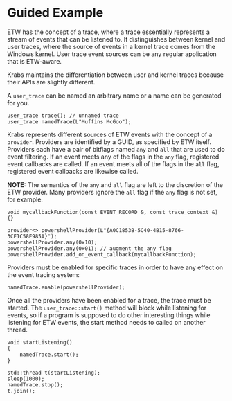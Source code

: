 Guided Example
==============

ETW has the concept of a trace, where a trace essentially represents a stream of events that can be listened to. It distinguishes between kernel and user traces, where the source of events in a kernel trace comes from the Windows kernel. User trace event sources can be any regular application that is ETW-aware.

Krabs maintains the differentiation between user and kernel traces because their APIs are slightly different.

A `user_trace` can be named an arbitrary name or a name can be generated for you.

    user_trace trace(); // unnamed trace
    user_trace namedTrace(L"Muffins McGoo");

Krabs represents different sources of ETW events with the concept of a `provider`. Providers are identified by a GUID, as specified by ETW itself. Providers each have a pair of bitflags named `any` and `all` that are used to do event filtering. If an event meets any of the flags in the `any` flag, registered event callbacks are called. If an event meets all of the flags in the `all` flag, registered event callbacks are likewise called.

**NOTE:** The semantics of the `any` and `all` flag are left to the discretion of the ETW provider. Many providers ignore the `all` flag if the `any` flag is not set, for example.

    void mycallbackFunction(const EVENT_RECORD &, const trace_context &)
    {}

    provider<> powershellProvider(L"{A0C1853B-5C40-4B15-8766-3CF1C58F985A}");
    powershellProvider.any(0x10);
    powershellProvider.any(0x01); // augment the any flag
    powershellProvider.add_on_event_callback(mycallbackFunction);

Providers must be enabled for specific traces in order to have any effect on the event tracing system:

    namedTrace.enable(powershellProvider);

Once all the providers have been enabled for a trace, the trace must be started. The `user_trace::start()` method will block while listening for events, so if a program is supposed to do other interesting things while listening for ETW events, the start method needs to called on another thread.

    void startListening()
    {
        namedTrace.start();
    }

    std::thread t(startListening);
    sleep(1000);
    namedTrace.stop();
    t.join();